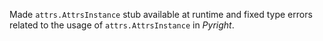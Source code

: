 Made `attrs.AttrsInstance` stub available at runtime and fixed type errors related to the usage of `attrs.AttrsInstance` in *Pyright*.

